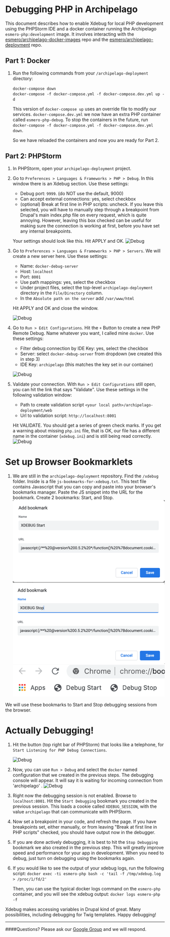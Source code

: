 # Debugging PHP in Archipelago

This document describes how to enable Xdebug for local PHP development using the PHPStorm IDE and a docker container running the Archipelago `esmero-php:development` image. It involves interacting with the [esmero/archipelago-docker-images](https://github.com/esmero/archipelago-docker-images) repo and the [esmero/archipelago-deployment](https://github.com/esmero/archipelago-deployment) repo.

## Part 1: Docker
1. Run the following commands from your `/archipelago-deployment` directory:
   
   `docker-compose down` \
   `docker-compose -f docker-compose.yml -f docker-compose.dev.yml up -d`
   
   This version of `docker-compose up` uses an override file to modify our services. `docker-compose.dev.yml` we now have an extra PHP container called `esmero-php-debug`. To stop the containers in the future, run `docker-compose -f docker-compose.yml -f docker-compose.dev.yml down`.
   
   So we have reloaded the containers and now you are ready for Part 2.

## Part 2: PHPStorm

1. In PHPStorm, open your `archipelago-deployment` project.
 
2. Go to `Preferences > Languages & Frameworks > PHP > Debug`. In this window there is an Xdebug section. Use these settings:
    - Debug port: `9999`. (do NOT use the default, 9000)
    - Can accept external connections: yes, select checkbox
    - (optional) Break at first line in PHP scripts: uncheck. If you leave this selected, you will have to manually step through a breakpoint from Drupal's main index.php file on every request, which is quite annoying. However, leaving this box checked can be useful for making sure the connection is working at first, before you have set any internal breakpoints.
    
    Your settings should look like this. Hit APPLY and OK.
    ![Debug](../imgs/xdebug/debug-settings.png)    

3. Go to `Preferences > Languages & Frameworks > PHP > Servers`. We will create a new server here. Use these settings:
    - Name: `docker-debug-server`
    - Host: `localhost`
    - Port: `8001`
    - Use path mappings: yes, select the checkbox
    - Under project files, select the top-level `archipelago-deployment` directory in the `File/Directory` column.
    - In the `Absolute path on the server` add `/var/www/html`
    
    Hit APPLY and OK and close the window.
  
    ![Debug](../imgs/xdebug/server-settings-2.png)    
 
 4. Go to `Run > Edit Configurations`. Hit the `+` Button to create a new PHP Remote Debug. Name whatever you want, I called mine `docker`. Use these settings:
    - Filter debug connection by IDE Key: yes, select the checkbox
    - Server: select `docker-debug-server` from dropdown (we created this in step 3)
    - IDE Key: `archipelago` (this matches the key set in our container)
    
    ![Debug](../imgs/xdebug/edit-configurations.png)    
 
 5. Validate your connection. With  `Run > Edit Configurations` still open, you can hit the link that says "Validate". Use these settings in the following validation window:
    - Path to create validation script `<your local path>/archipelago-deployment/web`
    - Url to validation script: `http://localhost:8001`
    
    Hit VALIDATE. You should get a series of green check marks. If you get a warning about missing `php.ini` file, that is OK, our file has a different name in the container (`xdebug.ini`) and is still being read correctly.
    ![Debug](../imgs/xdebug/validate-2.png)    
    
 # Set up Browser Bookmarklets
 
 1. We are still in the `archipelago-deployment` repository. Find the `/xdebug` folder. Inside is a file  `js-bookmarks-for-xdebug.txt`. This text file contains Javascript that you can copy and paste into your browser's bookmarks manager. Paste the JS snippet into the URL for the bookmark. Create 2 bookmarks: Start, and Stop.
     ![Debug](../imgs/xdebug/bookmarks.png)
     ![Debug](../imgs/xdebug/bookmarks2.png)   
     ![Debug](../imgs/xdebug/bookmarks3.png)   

 We will use these bookmarks to Start and Stop debugging sessions from the browser.
 
 # Actually Debugging!
 1. Hit the button (top right bar of PHPStorm) that looks like a telephone, for `Start Listening for PHP Debug Connections`.
 
      ![Debug](../imgs/xdebug/telephone.png) 
      
 2. Now, you can use `Run > Debug` and select the `docker` named configuration that we created in the previous steps. The debugging console will appear. It will say it is waiting for incoming connection from 'archipelago'
 .
       ![Debug](../imgs/xdebug/waiting.png)
       
 3. Right now the debugging session is not enabled. Browse to  `localhost:8001`. Hit the `Start Debugging` bookmark you created in the previous session. This loads a cookie called `XDEBUG_SESSION`, with the value `archipelago` that can communicate with PHPStorm.
  
  4. Now set a breakpoint in your code, and refresh the page. 
 If you have breakpoints set, either manually, or from leaving "Break at first line in PHP scripts" checked, you should have output now in the debugger.
 
 5. If you are done actively debugging, it is best to hit the `Stop Debugging` bookmark we also created in the previous step. This will greatly improve speed and performance for your app in development. When you need to debug, just turn on debugging using the bookmarks again.
 
 6. If you would like to see the output of your xdebug logs, run the following script:
 `docker exec -ti esmero-php bash -c 'tail -f /tmp/xdebug.log > /proc/1/fd/2'`
 
    Then, you can use the typical docker logs command on the `esmero-php` container, and you will see the xdebug output:
    `docker logs esmero-php -f`
    
 
Xdebug makes accessing variables in Drupal kind of great. Many possibilities, including debugging for Twig templates. Happy debugging!

 ----
 ####Questions? Please ask our [Google Group](https://groups.google.com/forum/#!forum/archipelago-commons) and we will respond.
 